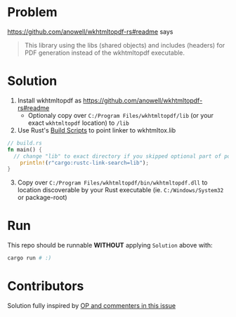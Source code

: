# Problem
https://github.com/anowell/wkhtmltopdf-rs#readme says
> This library using the libs (shared objects) and includes (headers) for PDF generation instead of the wkhtmltopdf executable.

# Solution 
1. Install wkhtmltopdf as https://github.com/anowell/wkhtmltopdf-rs#readme
    - Optionaly copy over `C:/Program Files/wkhtmltopdf/lib` (or your exact `wkhtmltopdf` location) to `/lib`
2. Use Rust's [Build Scripts](https://doc.rust-lang.org/cargo/reference/build-scripts.html) to point linker to wkhtmltox.lib
```rust
// build.rs
fn main() {
  // change "lib" to exact directory if you skipped optional part of point 1.
    println!(r"cargo:rustc-link-search=lib");
}
```
3. Copy over `C:/Program Files/wkhtmltopdf/bin/wkhtmltopdf.dll` to location discoverable by your Rust executable (ie. `C:/Windows/System32` or package-root)

# Run
This repo should be runnable **WITHOUT** applying `Solution` above with:
```powershell
cargo run # :)
```

# Contributors
Solution fully inspired by [OP and commenters in this issue](https://github.com/anowell/wkhtmltopdf-rs/issues/6)